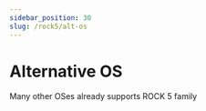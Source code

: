 ```yaml
---
sidebar_position: 30
slug: /rock5/alt-os
---
```


# Alternative OS

Many other OSes already supports ROCK 5 family

<DocCardList />
